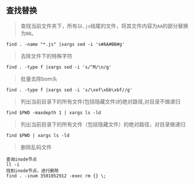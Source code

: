 ## 查找替换
> 查找当前文件夹下，所有以`.js`结尾的文件，将其文件内容为`AA`的部分替换为`BB`。
```
find . -name "*.js" |xargs sed -i 's#AA#BB#g'
```
> 去除文件下的特殊字符
```
find . -type f |xargs sed -i 's/^M/\n/g'
```
> 批量去除bom头
```
find . -type f |xargs sed -i 's/\xef\xbb\xbf//g'
```
> 列出当前目录下的所有文件(包括隐藏文件)的绝对路径,对目录不做递归
```
find $PWD -maxdepth 1 | xargs ls -ld  
```
> 列出当前目录下的所有文件（包括隐藏文件）的绝对路径，对目录做递归
```
find $PWD | xargs ls -ld
```
> 删除乱码文件
```
查询inode节点
ll -i 
找到inode节点，进行删除
find . -inum 3501052912 -exec rm {} \;
```

